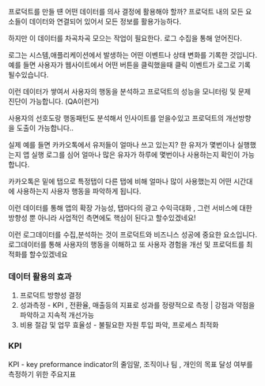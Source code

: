 
프로덕트를 만들 떈 어떤 데이터를 의사 결정에 활용해야 할까?
프로덕트 내의 모든 요소들이 데이터와 연결되어 있어서 모든 정보를 활용가능하다.

하지만 이 데이터를 차곡차곡 모으는 작업이 필요한다. 로그 수집을 통해 얻어진다.


로그는 시스템,애플리케이션에서 발생하는 어떤 이벤트나 상태 변화를 기록한 것입니다.
예를 들면 사용자가 웹사이트에서 어떤 버튼을 클릭했을때 클릭 이벤트가 로그로 기록 될수있습니다.

이런 데이터가 쌓여서 사용자의 행동을 분석하고 프로덕트의 성능을 모니터링 및 문제 진단이 가능합니다. (QA이런거)

사용자의 선호도랑 행동패턴도 분석해서 인사이트를 얻을수있고 프로덕트의 개선방향을 도출이 가능합니다..

실제 예를 들면 카카오톡에서 유저들이 얼마나 쓰고 있는지? 한 유저가 몇번이나 실행했는지 앱 실행 로그를 심어 얼마나 많은 유자가 하루에 몇번이나 사용하는지 확인이 가능합니다.

카카오톡은 밑에 탭으로 특정탭이 다른 탭에 비해 얼마나 많이 사용했는지 어떤 시간대에 사용하는지 사용자 행동을 파악하게 됩니다.

이런 데이터를 통해 앱의 확장 가능성, 탭마다의 광고 수익극대화 , 그런 서비스에 대한 방향성 뿐 아니라 사업적인 측면에도 핵심이 된다고 할수있겠네요!

이런 로그데이터를 수집,분석하는 것이 프로덕트와 비즈니스 성공에 중요한 요소입니다.
로그데이터를 통해 사용자의 행동을 이해하고 또 사용자 경험을 개선 및 프로덕트를 최적화를 할수있겠네요



### 데이터 활용의 효과
1. 프로덕트 방향성 결정
2. 성과측정 - KPI , 전환율, 매출등의 지표로 성과를 정량적으로 측정 | 강점과 약점을 파악하고 지속적 개선가능
3. 비용 절감 및 업무  효율성 - 불필요한 자원 투입 파악, 프로세스 최적화
### KPI
KPI - key preformance indicator의 줄임말, 조직이나 팀 , 개인의 목표 달성 여부를 측정하기 위한 주요지표